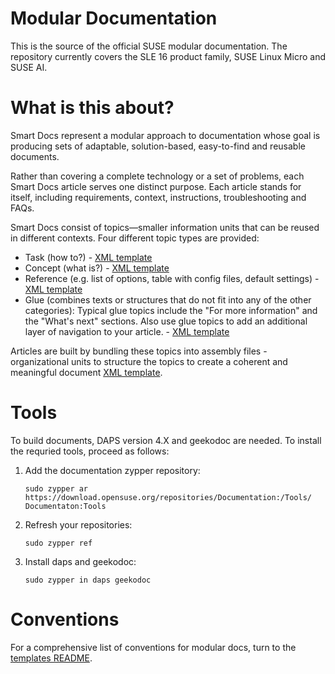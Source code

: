 Modular Documentation
=====================

This is the source of the official SUSE modular documentation. The repository currently covers the SLE 16 product family, SUSE Linux Micro and SUSE AI.

# What is this about?

Smart Docs represent a modular approach to documentation whose goal is producing sets of adaptable, solution-based, easy-to-find and reusable documents.

Rather than covering a complete technology or a set of problems, each Smart Docs article serves one distinct purpose. Each article stands for itself, including requirements, context, instructions, troubleshooting and FAQs.

Smart Docs consist of topics—smaller information units that can be reused in different contexts. Four different topic types are provided:
   * Task (how to?) - [XML template](https://github.com/SUSE/doc-modular/blob/main/templates/tasks/task.xml)
   * Concept (what is?) - [XML template](https://github.com/SUSE/doc-modular/blob/main/templates/concepts/concept.xml)
   * Reference (e.g. list of options, table with config files, default settings) - [XML template](https://github.com/SUSE/doc-modular/blob/main/templates/references/reference.xml)
   * Glue (combines texts or structures that do not fit into any of the other categories): Typical glue topics include the "For more information" and the "What's next" sections. Also use glue topics to add an additional layer of navigation to your article. - [XML template](https://github.com/SUSE/doc-modular/blob/main/templates/glues/glue.xml)

Articles are built by bundling these topics into assembly files - organizational units to structure the topics to create a coherent and meaningful document [XML template](https://github.com/SUSE/doc-modular/blob/main/templates/articles/assembly.xml).

# Tools

To build documents, DAPS version 4.X and geekodoc are needed. To install the requried tools, proceed as follows:

1. Add the documentation zypper repository:

    `sudo zypper ar https://download.opensuse.org/repositories/Documentation:/Tools/ Documentaton:Tools`

2. Refresh your repositories:

    `sudo zypper ref`

2. Install daps and geekodoc:

    `sudo zypper in daps geekodoc`


# Conventions

For a comprehensive list of conventions for modular docs, turn to the [templates README](https://github.com/SUSE/doc-modular/blob/main/templates/README.md).
